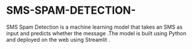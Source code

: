 # SMS-SPAM-DETECTION-
SMS Spam Detection is a machine learning model that takes an SMS as input and predicts whether the message .The model is built using Python and deployed on the web using Streamlit .
